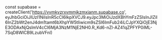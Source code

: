 const supabase = createClient('https://vvmkvzrxvmmjkzmxianm.supabase.co', eyJhbGciOiJIUzI1NiIsInR5cCI6IkpXVCJ9.eyJpc3MiOiJzdXBhYmFzZSIsInJlZiI6InZ2bWt2enJ4dm1tamt6bXhpYW5tIiwicm9sZSI6ImFub24iLCJpYXQiOjE3NjE3ODAxNjQsImV4cCI6MjA3NzM1NjE2NH0.R_Kd6-nZl-AZ41qZPFYP0iML-7SqD8WlCB9LzubVFnI)
